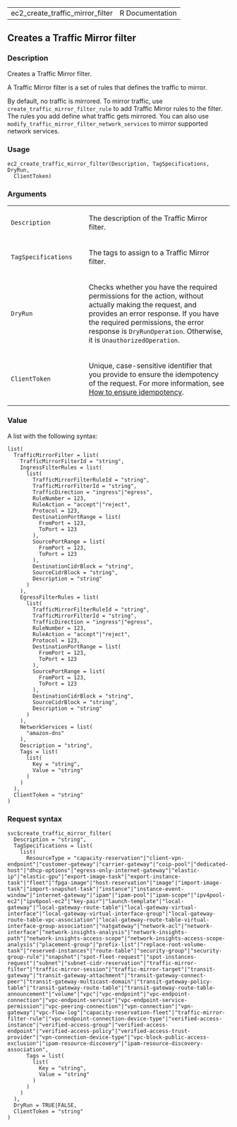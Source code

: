 <table style="width: 100%;">
<tbody>
<tr class="odd">
<td>ec2_create_traffic_mirror_filter</td>
<td style="text-align: right;">R Documentation</td>
</tr>
</tbody>
</table>

## Creates a Traffic Mirror filter

### Description

Creates a Traffic Mirror filter.

A Traffic Mirror filter is a set of rules that defines the traffic to
mirror.

By default, no traffic is mirrored. To mirror traffic, use
`create_traffic_mirror_filter_rule` to add Traffic Mirror rules to the
filter. The rules you add define what traffic gets mirrored. You can
also use `modify_traffic_mirror_filter_network_services` to mirror
supported network services.

### Usage

    ec2_create_traffic_mirror_filter(Description, TagSpecifications, DryRun,
      ClientToken)

### Arguments

<table>
<colgroup>
<col style="width: 35%" />
<col style="width: 65%" />
</colgroup>
<tbody>
<tr class="odd">
<td><code
id="ec2_create_traffic_mirror_filter_:_Description">Description</code></td>
<td><p>The description of the Traffic Mirror filter.</p></td>
</tr>
<tr class="even">
<td><code
id="ec2_create_traffic_mirror_filter_:_TagSpecifications">TagSpecifications</code></td>
<td><p>The tags to assign to a Traffic Mirror filter.</p></td>
</tr>
<tr class="odd">
<td><code
id="ec2_create_traffic_mirror_filter_:_DryRun">DryRun</code></td>
<td><p>Checks whether you have the required permissions for the action,
without actually making the request, and provides an error response. If
you have the required permissions, the error response is
<code>DryRunOperation</code>. Otherwise, it is
<code>UnauthorizedOperation</code>.</p></td>
</tr>
<tr class="even">
<td><code
id="ec2_create_traffic_mirror_filter_:_ClientToken">ClientToken</code></td>
<td><p>Unique, case-sensitive identifier that you provide to ensure the
idempotency of the request. For more information, see <a
href="https://docs.aws.amazon.com/AWSEC2/latest/APIReference/Run_Instance_Idempotency.html">How
to ensure idempotency</a>.</p></td>
</tr>
</tbody>
</table>

### Value

A list with the following syntax:

    list(
      TrafficMirrorFilter = list(
        TrafficMirrorFilterId = "string",
        IngressFilterRules = list(
          list(
            TrafficMirrorFilterRuleId = "string",
            TrafficMirrorFilterId = "string",
            TrafficDirection = "ingress"|"egress",
            RuleNumber = 123,
            RuleAction = "accept"|"reject",
            Protocol = 123,
            DestinationPortRange = list(
              FromPort = 123,
              ToPort = 123
            ),
            SourcePortRange = list(
              FromPort = 123,
              ToPort = 123
            ),
            DestinationCidrBlock = "string",
            SourceCidrBlock = "string",
            Description = "string"
          )
        ),
        EgressFilterRules = list(
          list(
            TrafficMirrorFilterRuleId = "string",
            TrafficMirrorFilterId = "string",
            TrafficDirection = "ingress"|"egress",
            RuleNumber = 123,
            RuleAction = "accept"|"reject",
            Protocol = 123,
            DestinationPortRange = list(
              FromPort = 123,
              ToPort = 123
            ),
            SourcePortRange = list(
              FromPort = 123,
              ToPort = 123
            ),
            DestinationCidrBlock = "string",
            SourceCidrBlock = "string",
            Description = "string"
          )
        ),
        NetworkServices = list(
          "amazon-dns"
        ),
        Description = "string",
        Tags = list(
          list(
            Key = "string",
            Value = "string"
          )
        )
      ),
      ClientToken = "string"
    )

### Request syntax

    svc$create_traffic_mirror_filter(
      Description = "string",
      TagSpecifications = list(
        list(
          ResourceType = "capacity-reservation"|"client-vpn-endpoint"|"customer-gateway"|"carrier-gateway"|"coip-pool"|"dedicated-host"|"dhcp-options"|"egress-only-internet-gateway"|"elastic-ip"|"elastic-gpu"|"export-image-task"|"export-instance-task"|"fleet"|"fpga-image"|"host-reservation"|"image"|"import-image-task"|"import-snapshot-task"|"instance"|"instance-event-window"|"internet-gateway"|"ipam"|"ipam-pool"|"ipam-scope"|"ipv4pool-ec2"|"ipv6pool-ec2"|"key-pair"|"launch-template"|"local-gateway"|"local-gateway-route-table"|"local-gateway-virtual-interface"|"local-gateway-virtual-interface-group"|"local-gateway-route-table-vpc-association"|"local-gateway-route-table-virtual-interface-group-association"|"natgateway"|"network-acl"|"network-interface"|"network-insights-analysis"|"network-insights-path"|"network-insights-access-scope"|"network-insights-access-scope-analysis"|"placement-group"|"prefix-list"|"replace-root-volume-task"|"reserved-instances"|"route-table"|"security-group"|"security-group-rule"|"snapshot"|"spot-fleet-request"|"spot-instances-request"|"subnet"|"subnet-cidr-reservation"|"traffic-mirror-filter"|"traffic-mirror-session"|"traffic-mirror-target"|"transit-gateway"|"transit-gateway-attachment"|"transit-gateway-connect-peer"|"transit-gateway-multicast-domain"|"transit-gateway-policy-table"|"transit-gateway-route-table"|"transit-gateway-route-table-announcement"|"volume"|"vpc"|"vpc-endpoint"|"vpc-endpoint-connection"|"vpc-endpoint-service"|"vpc-endpoint-service-permission"|"vpc-peering-connection"|"vpn-connection"|"vpn-gateway"|"vpc-flow-log"|"capacity-reservation-fleet"|"traffic-mirror-filter-rule"|"vpc-endpoint-connection-device-type"|"verified-access-instance"|"verified-access-group"|"verified-access-endpoint"|"verified-access-policy"|"verified-access-trust-provider"|"vpn-connection-device-type"|"vpc-block-public-access-exclusion"|"ipam-resource-discovery"|"ipam-resource-discovery-association",
          Tags = list(
            list(
              Key = "string",
              Value = "string"
            )
          )
        )
      ),
      DryRun = TRUE|FALSE,
      ClientToken = "string"
    )
